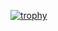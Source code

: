 [![trophy](https://github-profile-trophy.vercel.app/?username=ryo-ma&theme=tokyonight&column=7)](https://github.com/ryo-ma/github-profile-trophy)
